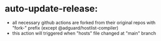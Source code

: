 # auto-update-release:
- all necessary github actions are forked from their original repos with "fork-" prefix (except @adguard/hostlist-compiler)
- this action will triggered when "hosts" file changed at "main" branch
